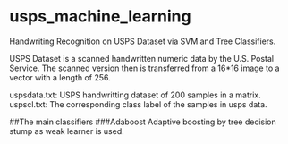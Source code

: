 # usps_machine_learning
Handwriting Recognition on USPS Dataset via SVM and Tree Classifiers.

USPS Dataset is a scanned handwritten numeric data by the U.S. Postal Service. The scanned version then is transferred from a 16*16 image to a vector with a length of 256.

uspsdata.txt: USPS handwritting dataset of 200 samples in a matrix.  
uspscl.txt: The corresponding class label of the samples in usps data. 

##The main classifiers
###Adaboost
Adaptive boosting by tree decision stump as weak learner is used.